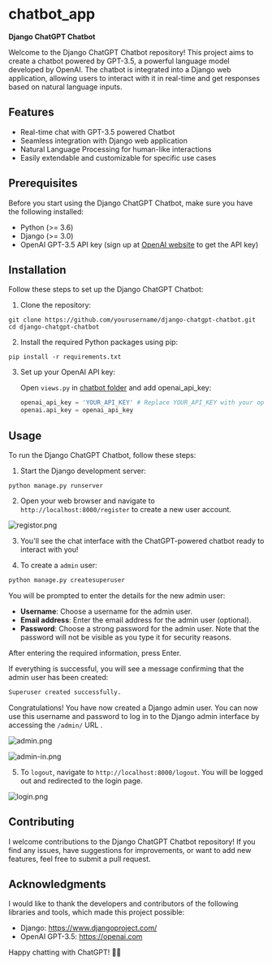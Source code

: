 # chatbot_app

**Django ChatGPT Chatbot**

Welcome to the Django ChatGPT Chatbot repository! This project aims to create a chatbot powered by GPT-3.5, a powerful language model developed by OpenAI. The chatbot is integrated into a Django web application, allowing users to interact with it in real-time and get responses based on natural language inputs.

## Features

- Real-time chat with GPT-3.5 powered Chatbot
- Seamless integration with Django web application
- Natural Language Processing for human-like interactions
- Easily extendable and customizable for specific use cases

## Prerequisites

Before you start using the Django ChatGPT Chatbot, make sure you have the following installed:

- Python (>= 3.6)
- Django (>= 3.0)
- OpenAI GPT-3.5 API key (sign up at [OpenAI website](https://openai.com) to get the API key)

## Installation

Follow these steps to set up the Django ChatGPT Chatbot:

1. Clone the repository:

```
git clone https://github.com/yourusername/django-chatgpt-chatbot.git
cd django-chatgpt-chatbot
```

2. Install the required Python packages using pip:

```
pip install -r requirements.txt
```

3. Set up your OpenAI API key:

   Open `views.py` in [chatbot folder](https://github.com/Aman1337g/django-chatgpt-chatbot/blob/main/chatbot/views.py) and add openai_api_key:

   ```python
   openai_api_key = 'YOUR_API_KEY' # Replace YOUR_API_KEY with your openai apikey 
   openai.api_key = openai_api_key 
   ```

## Usage

To run the Django ChatGPT Chatbot, follow these steps:

1. Start the Django development server:

```
python manage.py runserver
```

2. Open your web browser and navigate to `http://localhost:8000/register` to create a new user account. 

![registor.png](./images/register.png)

3. You'll see the chat interface with the ChatGPT-powered chatbot ready to interact with you!

4. To create a `admin` user:

```python
python manage.py createsuperuser
```
You will be prompted to enter the details for the new admin user:

- **Username**: Choose a username for the admin user.
- **Email address**: Enter the email address for the admin user (optional).
- **Password**: Choose a strong password for the admin user. Note that the password will not be visible as you type it for security reasons.

After entering the required information, press Enter.

If everything is successful, you will see a message confirming that the admin user has been created:
```python
Superuser created successfully.
```
Congratulations! You have now created a Django admin user. You can now use this username and password to log in to the Django admin interface by accessing the `/admin/` URL .

![admin.png](./images/admin.png)

![admin-in.png](./images/admin-in.png)

5. To `logout`, navigate to `http://localhost:8000/logout`. You will be logged out and redirected to the login page.

![login.png](./images/login.png)

## Contributing

I welcome contributions to the Django ChatGPT Chatbot repository! If you find any issues, have suggestions for improvements, or want to add new features, feel free to submit a pull request.

## Acknowledgments

I would like to thank the developers and contributors of the following libraries and tools, which made this project possible:

- Django: https://www.djangoproject.com/
- OpenAI GPT-3.5: https://openai.com

Happy chatting with ChatGPT! 🤖💬
